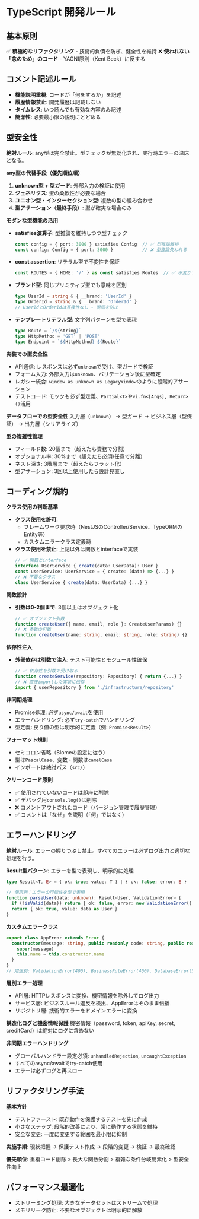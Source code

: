 # TypeScript 開発ルール

## 基本原則

✅ **積極的なリファクタリング** - 技術的負債を防ぎ、健全性を維持
❌ **使われない「念のため」のコード** - YAGNI原則（Kent Beck）に反する

## コメント記述ルール
- **機能説明重視**: コードが「何をするか」を記述
- **履歴情報禁止**: 開発履歴は記載しない
- **タイムレス**: いつ読んでも有効な内容のみ記述
- **簡潔性**: 必要最小限の説明にとどめる

## 型安全性

**絶対ルール**: any型は完全禁止。型チェックが無効化され、実行時エラーの温床となる。

**any型の代替手段（優先順位順）**
1. **unknown型 + 型ガード**: 外部入力の検証に使用
2. **ジェネリクス**: 型の柔軟性が必要な場合
3. **ユニオン型・インターセクション型**: 複数の型の組み合わせ
4. **型アサーション（最終手段）**: 型が確実な場合のみ

**モダンな型機能の活用**
- **satisfies演算子**: 型推論を維持しつつ型チェック
  ```typescript
  const config = { port: 3000 } satisfies Config  // ✅ 型推論維持
  const config: Config = { port: 3000 }           // ❌ 型推論失われる
  ```
- **const assertion**: リテラル型で不変性を保証
  ```typescript
  const ROUTES = { HOME: '/' } as const satisfies Routes  // ✅ 不変かつ型安全
  ```
- **ブランド型**: 同じプリミティブ型でも意味を区別
  ```typescript
  type UserId = string & { __brand: 'UserId' }
  type OrderId = string & { __brand: 'OrderId' }
  // UserIdとOrderIdは互換性なし - 混同を防止
  ```
- **テンプレートリテラル型**: 文字列パターンを型で表現
  ```typescript
  type Route = `/${string}`
  type HttpMethod = 'GET' | 'POST'
  type Endpoint = `${HttpMethod} ${Route}`
  ```

**実装での型安全性**
- API通信: レスポンスは必ず`unknown`で受け、型ガードで検証
- フォーム入力: 外部入力は`unknown`、バリデーション後に型確定
- レガシー統合: `window as unknown as LegacyWindow`のように段階的アサーション
- テストコード: モックも必ず型定義、`Partial<T>`や`vi.fn<[Args], Return>()`活用

**データフローでの型安全性**
入力層（`unknown`） → 型ガード → ビジネス層（型保証） → 出力層（シリアライズ）

**型の複雑性管理**
- フィールド数: 20個まで（超えたら責務で分割）
- オプショナル率: 30%まで（超えたら必須/任意で分離）
- ネスト深さ: 3階層まで（超えたらフラット化）
- 型アサーション: 3回以上使用したら設計見直し

## コーディング規約

**クラス使用の判断基準**
- **クラス使用を許可**: 
  - フレームワーク要求時（NestJSのController/Service、TypeORMのEntity等）
  - カスタムエラークラス定義時
- **クラス使用を禁止**: 上記以外は関数とinterfaceで実装
  ```typescript
  // ✅ 関数とinterface
  interface UserService { create(data: UserData): User }
  const userService: UserService = { create: (data) => {...} }
  // ❌ 不要なクラス
  class UserService { create(data: UserData) {...} }
  ```

**関数設計**
- **引数は0-2個まで**: 3個以上はオブジェクト化
  ```typescript
  // ✅ オブジェクト引数
  function createUser({ name, email, role }: CreateUserParams) {}
  // ❌ 多数の引数
  function createUser(name: string, email: string, role: string) {}
  ```

**依存性注入**
- **外部依存は引数で注入**: テスト可能性とモジュール性確保
  ```typescript
  // ✅ 依存性を引数で受け取る
  function createService(repository: Repository) { return {...} }
  // ❌ 直接importした実装に依存
  import { userRepository } from './infrastructure/repository'
  ```

**非同期処理**
- Promise処理: 必ず`async/await`を使用
- エラーハンドリング: 必ず`try-catch`でハンドリング
- 型定義: 戻り値の型は明示的に定義（例: `Promise<Result>`）

**フォーマット規則**
- セミコロン省略（Biomeの設定に従う）
- 型は`PascalCase`、変数・関数は`camelCase`
- インポートは絶対パス（`src/`）

**クリーンコード原則**
- ✅ 使用されていないコードは即座に削除
- ✅ デバッグ用`console.log()`は削除
- ❌ コメントアウトされたコード（バージョン管理で履歴管理）
- ✅ コメントは「なぜ」を説明（「何」ではなく）

## エラーハンドリング

**絶対ルール**: エラーの握りつぶし禁止。すべてのエラーは必ずログ出力と適切な処理を行う。

**Result型パターン**: エラーを型で表現し、明示的に処理
```typescript
type Result<T, E> = { ok: true; value: T } | { ok: false; error: E }

// 使用例：エラーの可能性を型で表現
function parseUser(data: unknown): Result<User, ValidationError> {
  if (!isValid(data)) return { ok: false, error: new ValidationError() }
  return { ok: true, value: data as User }
}
```

**カスタムエラークラス**
```typescript
export class AppError extends Error {
  constructor(message: string, public readonly code: string, public readonly statusCode = 500) {
    super(message)
    this.name = this.constructor.name
  }
}
// 用途別: ValidationError(400), BusinessRuleError(400), DatabaseError(500), ExternalServiceError(502)
```

**層別エラー処理**
- API層: HTTPレスポンスに変換、機密情報を除外してログ出力
- サービス層: ビジネスルール違反を検出、AppErrorはそのまま伝播
- リポジトリ層: 技術的エラーをドメインエラーに変換

**構造化ログと機密情報保護**
機密情報（password, token, apiKey, secret, creditCard）は絶対にログに含めない

**非同期エラーハンドリング**
- グローバルハンドラー設定必須: `unhandledRejection`, `uncaughtException`
- すべてのasync/awaitでtry-catch使用
- エラーは必ずログと再スロー

## リファクタリング手法

**基本方針**
- テストファースト: 既存動作を保護するテストを先に作成
- 小さなステップ: 段階的改善により、常に動作する状態を維持
- 安全な変更: 一度に変更する範囲を最小限に抑制

**実施手順**: 現状把握 → 保護テスト作成 → 段階的変更 → 検証 → 最終確認

**優先順位**: 重複コード削除 > 長大な関数分割 > 複雑な条件分岐簡素化 > 型安全性向上

## パフォーマンス最適化

- ストリーミング処理: 大きなデータセットはストリームで処理
- メモリリーク防止: 不要なオブジェクトは明示的に解放